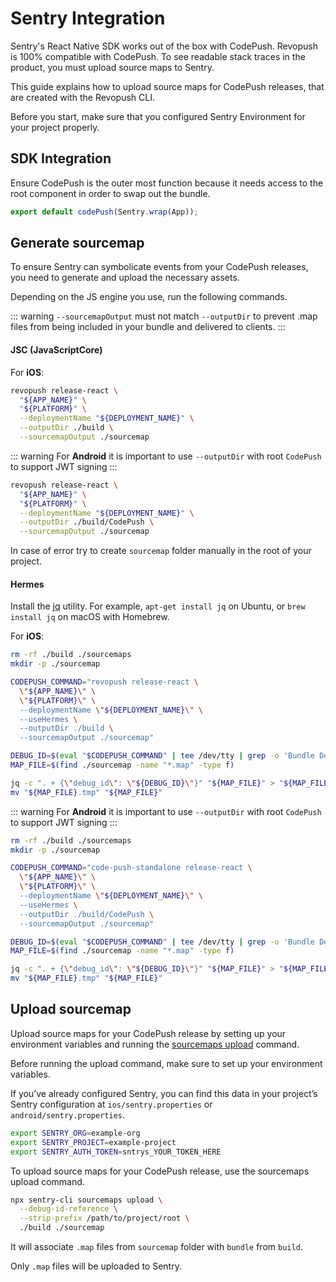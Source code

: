 # Sentry Integration 

Sentry's React Native SDK works out of the box with CodePush. Revopush is 100% compatible with CodePush.
To see readable stack traces in the product, you must upload source maps to Sentry. 

This guide explains how to upload source maps for CodePush releases, that are created with the Revopush CLI.

Before you start, make sure that you configured Sentry Environment for your project properly.

## SDK Integration

Ensure CodePush is the outer most function because it needs access to the root component in order to swap out the bundle.

```javascript
export default codePush(Sentry.wrap(App));
```

## Generate sourcemap

To ensure Sentry can symbolicate events from your CodePush releases, you need to generate and upload the necessary assets.

Depending on the JS engine you use, run the following commands.

::: warning
`--sourcemapOutput` must not match `--outputDir` to prevent .map files from being included in your bundle and delivered to clients.
:::

#### JSC (JavaScriptCore)

For **iOS**:

```bash
revopush release-react \
  "${APP_NAME}" \
  "${PLATFORM}" \
  --deploymentName "${DEPLOYMENT_NAME}" \
  --outputDir ./build \
  --sourcemapOutput ./sourcemap
```

::: warning
For **Android** it is important to use `--outputDir` with root `CodePush` to support JWT signing
:::

```bash
revopush release-react \
  "${APP_NAME}" \
  "${PLATFORM}" \
  --deploymentName "${DEPLOYMENT_NAME}" \
  --outputDir ./build/CodePush \
  --sourcemapOutput ./sourcemap
```

In case of error try to create `sourcemap` folder manually in the root of your project. 

#### Hermes

Install the [jq](https://jqlang.org/) utility. For example, `apt-get install jq` on Ubuntu, or `brew install jq` on macOS with Homebrew.

For **iOS**:

```bash
rm -rf ./build ./sourcemaps
mkdir -p ./sourcemap

CODEPUSH_COMMAND="revopush release-react \
  \"${APP_NAME}\" \
  \"${PLATFORM}\" \
  --deploymentName \"${DEPLOYMENT_NAME}\" \
  --useHermes \
  --outputDir ./build \
  --sourcemapOutput ./sourcemap"

DEBUG_ID=$(eval "$CODEPUSH_COMMAND" | tee /dev/tty | grep -o 'Bundle Debug ID: [0-9a-f-]*' | sed 's/Bundle Debug ID: //')
MAP_FILE=$(find ./sourcemap -name "*.map" -type f)

jq -c ". + {\"debug_id\": \"${DEBUG_ID}\"}" "${MAP_FILE}" > "${MAP_FILE}.tmp"
mv "${MAP_FILE}.tmp" "${MAP_FILE}"
```
::: warning
For **Android** it is important to use `--outputDir` with root `CodePush` to support JWT signing
:::

```bash
rm -rf ./build ./sourcemaps
mkdir -p ./sourcemap

CODEPUSH_COMMAND="code-push-standalone release-react \
  \"${APP_NAME}\" \
  \"${PLATFORM}\" \
  --deploymentName \"${DEPLOYMENT_NAME}\" \
  --useHermes \
  --outputDir ./build/CodePush \
  --sourcemapOutput ./sourcemap"

DEBUG_ID=$(eval "$CODEPUSH_COMMAND" | tee /dev/tty | grep -o 'Bundle Debug ID: [0-9a-f-]*' | sed 's/Bundle Debug ID: //')
MAP_FILE=$(find ./sourcemap -name "*.map" -type f)

jq -c ". + {\"debug_id\": \"${DEBUG_ID}\"}" "${MAP_FILE}" > "${MAP_FILE}.tmp"
mv "${MAP_FILE}.tmp" "${MAP_FILE}"
```

## Upload sourcemap

Upload source maps for your CodePush release by setting up your environment variables and running the [sourcemaps upload](https://docs.sentry.io/cli/releases/#upload-source-maps) command.

Before running the upload command, make sure to set up your environment variables. 

If you’ve already configured Sentry, you can find this data in your project’s Sentry configuration at `ios/sentry.properties` or `android/sentry.properties`.

```bash
export SENTRY_ORG=example-org
export SENTRY_PROJECT=example-project
export SENTRY_AUTH_TOKEN=sntrys_YOUR_TOKEN_HERE
```

To upload source maps for your CodePush release, use the sourcemaps upload command.

```bash
npx sentry-cli sourcemaps upload \
  --debug-id-reference \
  --strip-prefix /path/to/project/root \
  ./build ./sourcemap
```

It will associate `.map` files from `sourcemap` folder with `bundle` from `build`.

Only `.map` files will be uploaded to Sentry.

